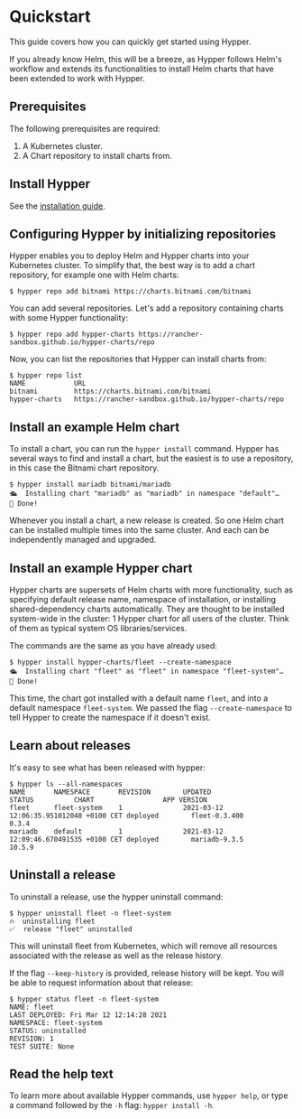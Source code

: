 # Quickstart

This guide covers how you can quickly get started using Hypper.

If you already know Helm, this will be a breeze, as Hypper follows Helm's workflow
and extends its functionalities to install Helm charts that have been extended
to work with Hypper.

## Prerequisites

The following prerequisites are required:

1. A Kubernetes cluster.
1. A Chart repository to install charts from.

## Install Hypper

See the [installation guide](./installing.md).

## Configuring Hypper by initializing repositories

Hypper enables you to deploy Helm and Hypper charts into your Kubernetes
cluster. To simplify that, the best way is to add a chart repository, for
example one with Helm charts:

```console
$ hypper repo add bitnami https://charts.bitnami.com/bitnami
```

You can add several repositories. Let's add a repository containing charts
with some Hypper functionality:

```console
$ hypper repo add hypper-charts https://rancher-sandbox.github.io/hypper-charts/repo
```

Now, you can list the repositories that Hypper can install charts from:

```console
$ hypper repo list
NAME            URL
bitnami         https://charts.bitnami.com/bitnami
hypper-charts   https://rancher-sandbox.github.io/hypper-charts/repo
```

## Install an example Helm chart

To install a chart, you can run the `hypper install` command. Hypper has several
ways to find and install a chart, but the easiest is to use a repository, in
this case the Bitnami chart repository.

```console
$ hypper install mariadb bitnami/mariadb
🛳  Installing chart "mariadb" as "mariadb" in namespace "default"…
👏 Done!
```

Whenever you install a chart, a new release is created. So one Helm chart can be
installed multiple times into the same cluster. And each can be independently
managed and upgraded.

## Install an example Hypper chart

Hypper charts are supersets of Helm charts with more functionality, such as
specifying default release name, namespace of installation, or installing
shared-dependency charts automatically.
They are thought to be installed system-wide in the cluster: 1 Hypper chart for
all users of the cluster. Think of them as typical system OS libraries/services.

The commands are the same as you have already used:

```console
$ hypper install hypper-charts/fleet --create-namespace
🛳  Installing chart "fleet" as "fleet" in namespace "fleet-system"…
👏 Done!
```

This time, the chart got installed with a default name `fleet`, and into a
default namespace  `fleet-system`. We passed the flag `--create-namespace` to
tell Hypper to create the namespace if it doesn't exist.

## Learn about releases

It's easy to see what has been released with hypper:

```console
$ hypper ls --all-namespaces
NAME       NAMESPACE       REVISION        UPDATED                                 STATUS          CHART                 APP VERSION
fleet      fleet-system    1               2021-03-12 12:06:35.951012048 +0100 CET deployed        fleet-0.3.400         0.3.4
mariadb    default         1               2021-03-12 12:09:46.670491535 +0100 CET deployed        mariadb-9.3.5         10.5.9
```

## Uninstall a release

To uninstall a release, use the hypper uninstall command:

```console
$ hypper uninstall fleet -n fleet-system
🔥  uninstalling fleet
✅  release "fleet" uninstalled
```

This will uninstall fleet from Kubernetes, which will remove all resources
associated with the release as well as the release history.

If the flag `--keep-history` is provided, release history will be kept. You will
be able to request information about that release:

```console
$ hypper status fleet -n fleet-system
NAME: fleet
LAST DEPLOYED: Fri Mar 12 12:14:28 2021
NAMESPACE: fleet-system
STATUS: uninstalled
REVISION: 1
TEST SUITE: None
```

## Read the help text

To learn more about available Hypper commands, use `hypper help`, or type a
command followed by the `-h` flag: `hypper install -h`.
